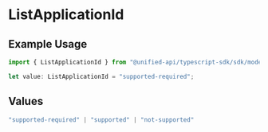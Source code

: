 # ListApplicationId

## Example Usage

```typescript
import { ListApplicationId } from "@unified-api/typescript-sdk/sdk/models/shared";

let value: ListApplicationId = "supported-required";
```

## Values

```typescript
"supported-required" | "supported" | "not-supported"
```